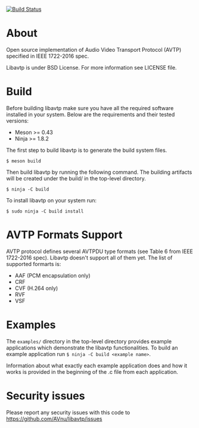 [![Build Status](https://travis-ci.org/AVnu/libavtp.svg?branch=master)](https://travis-ci.org/AVnu/libavtp)

# About

Open source implementation of Audio Video Transport Protocol (AVTP) specified
in IEEE 1722-2016 spec.

Libavtp is under BSD License. For more information see LICENSE file.

# Build

Before building libavtp make sure you have all the required software installed
in your system. Below are the requirements and their tested versions:

* Meson >= 0.43
* Ninja >= 1.8.2

The first step to build libavtp is to generate the build system files.

```
$ meson build
```

Then build libavtp by running the following command. The building artifacts
will be created under the build/ in the top-level directory.

```
$ ninja -C build
```

To install libavtp on your system run:
```
$ sudo ninja -C build install
```

# AVTP Formats Support

AVTP protocol defines several AVTPDU type formats (see Table 6 from IEEE
1722-2016 spec). Libavtp doesn't support all of them yet. The list of supported
formarts is:
* AAF (PCM encapsulation only)
* CRF
* CVF (H.264 only)
* RVF
* VSF

# Examples

The `examples/` directory in the top-level directory provides example
applications which demonstrate the libavtp functionalities. To build an
example application run `$ ninja -C build <example name>`.

Information about what exactly each example application does and how it works
is provided in the beginning of the .c file from each application.

# Security issues

Please report any security issues with this code to https://github.com/AVnu/libavtp/issues
